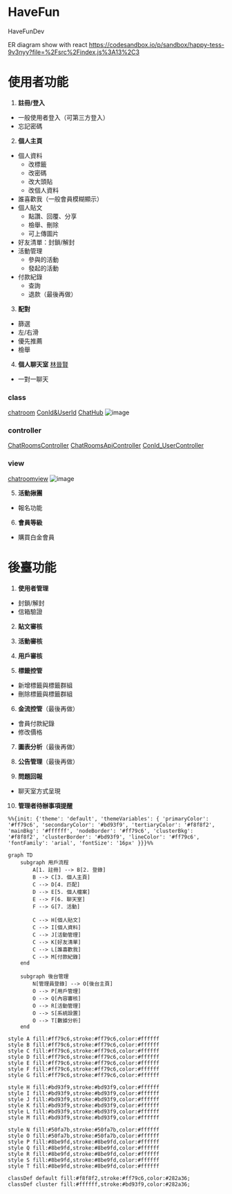 # HaveFun
HaveFunDev

ER diagram show with react
https://codesandbox.io/p/sandbox/happy-tess-9v3nyy?file=%2Fsrc%2Findex.js%3A13%2C3





# 使用者功能
1. **註冊/登入**
  * 一般使用者登入（可第三方登入）
  * 忘記密碼

2. **個人主頁**
  * 個人資料
    - 改標籤
    - 改密碼
    - 改大頭貼
    - 改個人資料
  * 誰喜歡我（一般會員模糊顯示）
  * 個人貼文
    - 點讚、回覆、分享
    - 檢舉、刪除
    - 可上傳圖片
  * 好友清單：封鎖/解封
  * 活動管理
    - 參與的活動
    - 發起的活動
  * 付款紀錄
    - 查詢
    - 退款（最後再做）

3. **配對**        
  * 篩選
  * 左/右滑
  * 優先推薦
  * 檢舉

4. **個人聊天室**     [林晉賢](https://github.com/linjinhsien/)
  * 一對一聊天

### class
[chatroom](https://github.com/Turner-Chang/HaveFun/blob/main/HaveFun/Models/ChatRoom.cs)
[ConId&UserId](https://github.com/Turner-Chang/HaveFun/blob/main/HaveFun/Models/ConId%26UserId.cs)
[ChatHub](https://github.com/Turner-Chang/HaveFun/blob/main/HaveFun/ChatHub.cs)
![image](https://github.com/user-attachments/assets/666126cc-4d12-442d-a641-df7a0097f6e8)


### controller
  [ChatRoomsController](https://github.com/Turner-Chang/HaveFun/blob/main/HaveFun/Controllers/ChatRoomsController.cs)
  [ChatRoomsApiController](https://github.com/Turner-Chang/HaveFun/blob/main/HaveFun/Controllers/APIs/ChatRoomsApiController.cs)
  [ConId_UserController](https://github.com/Turner-Chang/HaveFun/blob/main/HaveFun/Controllers/APIs/ConId_UserController.cs)
 ### view
 [chatroomview](https://github.com/Turner-Chang/HaveFun/blob/main/HaveFun/Views/ChatRooms/Main.cshtml)
 ![image](https://github.com/user-attachments/assets/16a38cdf-30f7-41da-b90f-36b2c5dfe0da)


5. **活動揪團**
  * 報名功能

6. **會員等級**
  * 購買白金會員

# 後臺功能
1. **使用者管理**
  * 封鎖/解封
  * 信箱驗證

2. **貼文審核**

3. **活動審核**

4. **用戶審核**

5. **標籤控管**
  * 新增標籤與標籤群組
  * 刪除標籤與標籤群組

6. **金流控管**（最後再做）
  * 會員付款紀錄
  * 修改價格

7. **圖表分析**（最後再做）

8. **公告管理**（最後再做）

9. **問題回報**
  * 聊天室方式呈現

10. **管理者待辦事項提醒**
```‵mermaid
%%{init: {'theme': 'default', 'themeVariables': { 'primaryColor': '#ff79c6', 'secondaryColor': '#bd93f9', 'tertiaryColor': '#f8f8f2', 'mainBkg': '#ffffff', 'nodeBorder': '#ff79c6', 'clusterBkg': '#f8f8f2', 'clusterBorder': '#bd93f9', 'lineColor': '#ff79c6', 'fontFamily': 'arial', 'fontSize': '16px' }}}%%

graph TD
    subgraph 用戶流程
        A[1. 註冊] --> B[2. 登錄]
        B --> C[3. 個人主頁]
        C --> D[4. 匹配]
        D --> E[5. 個人檔案]
        E --> F[6. 聊天室]
        F --> G[7. 活動]
        
        C --> H[個人貼文]
        C --> I[個人資料]
        C --> J[活動管理]
        C --> K[好友清單]
        C --> L[誰喜歡我]
        C --> M[付款紀錄]
    end
    
    subgraph 後台管理
        N[管理員登錄] --> O[後台主頁]
        O --> P[用戶管理]
        O --> Q[內容審核]
        O --> R[活動管理]
        O --> S[系統設置]
        O --> T[數據分析]
    end

style A fill:#ff79c6,stroke:#ff79c6,color:#ffffff
style B fill:#ff79c6,stroke:#ff79c6,color:#ffffff
style C fill:#ff79c6,stroke:#ff79c6,color:#ffffff
style D fill:#ff79c6,stroke:#ff79c6,color:#ffffff
style E fill:#ff79c6,stroke:#ff79c6,color:#ffffff
style F fill:#ff79c6,stroke:#ff79c6,color:#ffffff
style G fill:#ff79c6,stroke:#ff79c6,color:#ffffff

style H fill:#bd93f9,stroke:#bd93f9,color:#ffffff
style I fill:#bd93f9,stroke:#bd93f9,color:#ffffff
style J fill:#bd93f9,stroke:#bd93f9,color:#ffffff
style K fill:#bd93f9,stroke:#bd93f9,color:#ffffff
style L fill:#bd93f9,stroke:#bd93f9,color:#ffffff
style M fill:#bd93f9,stroke:#bd93f9,color:#ffffff

style N fill:#50fa7b,stroke:#50fa7b,color:#ffffff
style O fill:#50fa7b,stroke:#50fa7b,color:#ffffff
style P fill:#8be9fd,stroke:#8be9fd,color:#ffffff
style Q fill:#8be9fd,stroke:#8be9fd,color:#ffffff
style R fill:#8be9fd,stroke:#8be9fd,color:#ffffff
style S fill:#8be9fd,stroke:#8be9fd,color:#ffffff
style T fill:#8be9fd,stroke:#8be9fd,color:#ffffff

classDef default fill:#f8f8f2,stroke:#ff79c6,color:#282a36;
classDef cluster fill:#ffffff,stroke:#bd93f9,color:#282a36;
```

